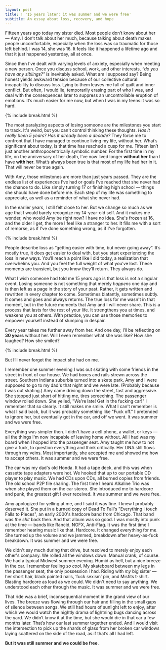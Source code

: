 ```yaml
---
layout: post
title: ! '15 years later: it was summer and we were free'
subtitle: An essay about loss, recovery, and hope
---
```


Fifteen years ago today my sister died. Most people don’t know about her &mdash; Amy. I don’t talk about her much, because talking about death makes people uncomfortable, especially when the loss was so traumatic for those left behind. I was 14, she was 16. It feels like it happened a lifetime ago and that it just happened yesterday, all at once.

<!--excerpt-->

Since then I’ve dealt with varying levels of anxiety, especially when meeting a new person. Once you discuss school, work, and other interests, *“do you have any siblings?”* is inevitably asked. What am I supposed say? Being honest yields awkward tension because of our collective cultural incapability to discuss loss. Lying to them leaves me full of guilt and inner conflict. But often, I would lie, temporarily erasing part of who I was, and deal with the consequences later to suppress an uncontrollable eruption of emotions. It’s much easier for me now, but when I was in my teens it was so hard.

{% include break.html %}

The most paralyzing aspects of losing someone are the milestones you start to track. It's weird, but you can't control thinking these thoughts. *Has it really been 5 years? Has it already been a decade?* They force me to confront that I have managed to continue living my life, without her. What’s significant about today, is that time has reached a cusp for me. Fifteen isn’t just another anthropocentrically symbolic number. For the first time in my life, on the anniversary of her death, I’ve now lived longer **without her** than I have **with her**. What’s always been true is that most of my life had her in it. That will never be true again.

With Amy, those milestones are more than just years passed. They are the endless list of experiences I’ve had or goals I’ve reached that she never had the chance to do. Like simply turning 17 or finishing high school &mdash; things she should have done before me. Each step of my life was something to appreciate, as well as a reminder of what she never had.

In the earlier years, I still felt close to her. But we change so much as we age that I would barely recognize my 14-year-old self. And it makes me wonder, who would Amy be right now? I have no idea. She's frozen at 16, and the older I get, the more I feel like a stranger to her. It fills me with a sort of remorse, as if I've done something wrong, as if I've forgotten.

{% include break.html %}

People describe loss as “getting easier with time, but never going away”. It’s mostly true, it does get easier to deal with, but you start experiencing the loss in new ways. You’ll reach a point like I did today, a realization that overwhelms you. And you feel the full weight of what you’ve lost. These moments are transient, but you know they’ll return. They always do.

What I wish someone had told me 15 years ago is that loss is not a singular event. Losing someone is not something that merely *happens* one day and is then left as a page in the story of your past. Rather, it gets written and rewritten in every chapter to come. Sometimes blatantly, sometimes subtly. It comes and goes and always returns. The true loss for me wasn't in that moment, but in the future moments that Amy and I will never share. This is a process that lasts for the rest of your life. It strengthens you at times, and weakens you at others. With practice, you can use those memories to empower yourself instead of slumping in despair.

Every year takes me further away from her. And one day, I’ll be reflecting on **30 years** without her. Will I even remember what she was like? How she laughed? How she smiled?

{% include break.html %}

But I’ll never forget the impact she had on me.

I remember one summer evening I was out skating with some friends in the street in front of our house. We had boxes and rails strewn across the street. Southern Indiana suburbia turned into a skate park. Amy and I were supposed to go to my dad's that night and we were late. (Probably because I was out skating.) Amy came driving down the street, fast and aggressive. She stopped just short of hitting me, tires screeching. The passenger window rolled down. She yelled, "We're late! Get in the fucking car!" I remember that so clearly. It still makes me smile. What I can't remember is what I said back, but it was probably something like "Fuck off." I pretended to ignore her, but eventually got in the car, and off we went. It was summer and we were free.

Everything was simpler then. I didn't have a cell phone, a wallet, or keys &mdash; all the things I'm now incapable of leaving home without. All I had was my board when I hopped into the passenger seat. Amy taught me how to not give a fuck, to question everything and think critically. Her DNA still flows through my veins. Most importantly, she accepted me and showed me how to accept others. It was summer and we were free.

The car was my dad's old Honda. It had a tape deck, and this was when cassette tape adapters were hot. We hooked that up to our portable CD player to play music. We had CDs upon CDs, all burned copies from friends. The old school P2P file sharing. The first time I heard Alkaline Trio was when she played them on the car stereo. She introduced me to hardcore and punk, the greatest gift I ever received. It was summer and we were free.

Amy apologized for yelling at me, and I said it was fine. I knew I probably deserved it. She put in a burned copy of Dead To Fall's "Everything I touch Falls to Pieces", an early 2000's hardcore band from Chicago. That band was *the shit* back then. And that album was so good. I was mostly into punk at the time &mdash; bands like Rancid, NOFX, Anti-Flag. It was the first time I remember hearing music like that. Hardcore. It changed everything for me. She turned up the volume and we jammed, breakdown after heavy-as-fuck breakdown. It was summer and we were free.

We didn't say much during that drive, but resolved to merely enjoy each other's company. We rolled all the windows down. Manual crank, of course. We had a typical Midwest summer evening. Humid as hell, but a nice breeze in the car. I remember feeling *so cool*. My skateboard between my legs in the passenger seat, the only possession I had. Riding with *my* big sister &mdash; her short hair, black painted nails, ‘fuck sexism’ pin, and Misfits t-shirt. Blasting hardcore as loud as we could. We didn't need to say anything. We understood each other through the music. It was summer and we were free.

That ride was a brief, inconsequential moment in the grand view of our lives. The breeze was flowing through our hair and filling in the small gaps of silence between songs. We still had hours of sunlight left to enjoy, after which we would watch the nightly drama of lightning bugs dancing across the yard. We didn’t know it at the time, but she would die in that car a few months later. That’s how our last summer together ended. And I would visit the intersection to pick up the shards of glass from her broken car windows laying scattered on the side of the road, as if that’s all I had left.

**But it was still summer and we could be free.**

